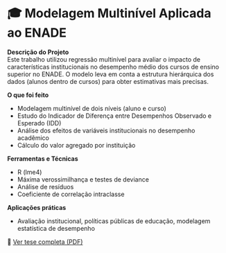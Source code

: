 # 🎓 Modelagem Multinível Aplicada ao ENADE

**Descrição do Projeto**  
Este trabalho utilizou regressão multinível para avaliar o impacto de características institucionais no desempenho médio dos cursos de ensino superior no ENADE. O modelo leva em conta a estrutura hierárquica dos dados (alunos dentro de cursos) para obter estimativas mais precisas.

**O que foi feito**
- Modelagem multinível de dois níveis (aluno e curso)
- Estudo do Indicador de Diferença entre Desempenhos Observado e Esperado (IDD)
- Análise dos efeitos de variáveis institucionais no desempenho acadêmico
- Cálculo do valor agregado por instituição

**Ferramentas e Técnicas**
- R (lme4)
- Máxima verossimilhança e testes de deviance
- Análise de resíduos
- Coeficiente de correlação intraclasse

**Aplicações práticas**
- Avaliação institucional, políticas públicas de educação, modelagem estatística de desempenho

📎 [Ver tese completa (PDF)](./tese.pdf)
